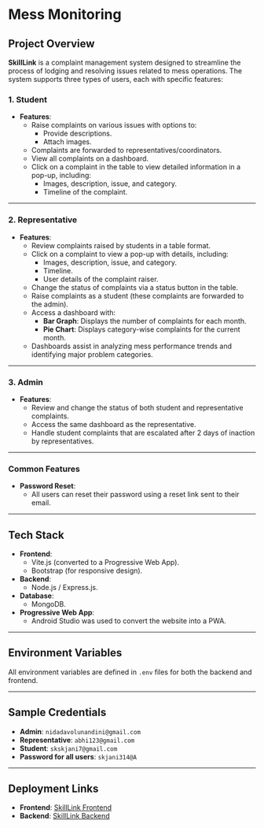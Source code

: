# **Mess Monitoring**

## **Project Overview**

**SkillLink** is a complaint management system designed to streamline the process of lodging and resolving issues related to mess operations. The system supports three types of users, each with specific features:

### **1. Student**
- **Features**:
  - Raise complaints on various issues with options to:
    - Provide descriptions.
    - Attach images.
  - Complaints are forwarded to representatives/coordinators.
  - View all complaints on a dashboard.
  - Click on a complaint in the table to view detailed information in a pop-up, including:
    - Images, description, issue, and category.
    - Timeline of the complaint.

---

### **2. Representative**
- **Features**:
  - Review complaints raised by students in a table format.
  - Click on a complaint to view a pop-up with details, including:
    - Images, description, issue, and category.
    - Timeline.
    - User details of the complaint raiser.
  - Change the status of complaints via a status button in the table.
  - Raise complaints as a student (these complaints are forwarded to the admin).
  - Access a dashboard with:
    - **Bar Graph**: Displays the number of complaints for each month.
    - **Pie Chart**: Displays category-wise complaints for the current month.
  - Dashboards assist in analyzing mess performance trends and identifying major problem categories.

---

### **3. Admin**
- **Features**:
  - Review and change the status of both student and representative complaints.
  - Access the same dashboard as the representative.
  - Handle student complaints that are escalated after 2 days of inaction by representatives.

---

### **Common Features**
- **Password Reset**:
  - All users can reset their password using a reset link sent to their email.

---

## **Tech Stack**
- **Frontend**:
  - Vite.js (converted to a Progressive Web App).
  - Bootstrap (for responsive design).
- **Backend**:
  - Node.js / Express.js.
- **Database**:
  - MongoDB.
- **Progressive Web App**:
  - Android Studio was used to convert the website into a PWA.

---

## **Environment Variables**
All environment variables are defined in `.env` files for both the backend and frontend.

---

## **Sample Credentials**
- **Admin**: `nidadavolunandini@gmail.com`
- **Representative**: `abhi123@gmail.com`
- **Student**: `skskjani7@gmail.com`
- **Password for all users**: `skjani314@A`

---

## **Deployment Links**
- **Frontend**: [SkillLink Frontend](https://mess-monetering.vercel.app/)
- **Backend**: [SkillLink Backend](https://messmonetering-production.up.railway.app/)
